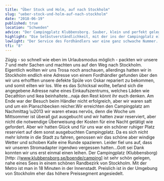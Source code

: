 ```yaml
---
title: "Über Stock und Holm, auf nach Stockholm"
slug: "ueber-stock-und-holm-auf-nach-stockholm"
date: "2018-06-19"
published: true
location: "Schweden"
advice: "Der Campingplatz Klubbensborg. Sauber, klein und perfekt gelegen um die Stadt zu erkunden"
highlight: "Die Selbstverständlichkeit, mit der ins der Campingplatz einen Adapter leihen konnte. Stark!"
lowlight: "Der Service des Fordhändlers war eine ganz schwache Nummer. Keine Bereitschaft zur Hilfe erkennbar. Dann wird halt dich bis Deutschland gewartet mit der Reparatur."
tfi: "8"
---
```


Zügig - so schnell wie eben im Urlaubsmodus möglich - packten wir unsere 7 und mehr Sachen und machten uns auf den Weg nach Stockholm. Eigentlich wollten wir uns Trosa noch anschauen, allerdings hatten wir in Stockholm endlich eine Adresse von einem Fordhändler gefunden über den wir uns erhofften unsere defekte Spüle von Oskar repariert zu bekommen, und somit eilten wir los. Wie es das Schicksal wollte, befand sich die angegebene Adresse nahe eines Einkaufszentrums, welches Läden wie Decathlon und Ikea beinhaltete...naja den Rest könnt ihr euch denken. Am Ende war der Besuch beim Händler nicht erfolgreich, aber wir waren satt und um ein Planschbecken reicher.Wir erreichten den Campingplatz am Nachmittag \u2013 wir waren etwas nervös, denn die Woche um Mittsommer ist überall gut ausgebucht und wir hatten zwar reserviert, aber nicht die notwendige Überweisung der Kosten für eine Nacht getätigt wie gefordert. Aber wir hatten Glück und für uns war ein schöner ruhiger Platz reserviert auf dem sonst ausgebuchten Campingplatz. Da es sich nicht mehr lohnte in die Stadt zu fahren, genossen wir das schöne aber windige Wetter und schoben Kalle eine Runde spazieren. Leider fiel uns auf, dass wir unseren Stromadapter irgendwo vergessen hatten...Gott sei Dank konnten wir uns erst einmal einen leihen. Der Campingplatz (Klubbensborg)[http: //www.klubbensborg.se/boende/camping] ist sehr schön gelegen, nahe eines Sees in einem schönen Randbezirk von Stockholm. Mit der Metro ist man in 18 Minuten in der Innenstadt. Preislich ist in der Umgebung von Stockholm eher das höhere Preissegment angesiedelt.